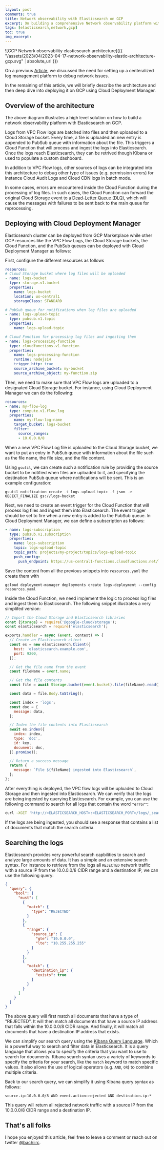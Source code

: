 ```yaml
---
layout: post
comments: true
title: Network observability with Elasticsearch on GCP
excerpt: On building a comprehensive Network observability platform with the Elastic stack on GCP
tags: [elasticsearch,network,gcp]
toc: true
img_excerpt:
---
```


![GCP Network observability elasticsearch architecture]({{ "/assets/2023/04/2023-04-17-network-observability-elastic-architecture-gcp.svg" | absolute_url }})

On a previous [Article](https://dzlab.github.io/2023/03/04/elastic-network-observability-i/), we discussed the need for setting up a centeralized log management platform to debug network issues.


In the remaining of this article, we will briefly describe the architecture and then deep dive into deploying it on GCP using Cloud Deployment Manager.

## Overview of the architecture

The above diagram illustrates a high level solution on how to build a network observability platform with Elasticsearch on GCP.

Logs from VPC Flow logs are batched into files and then uploaded to a Cloud Storage bucket. Every time, a file is uploaded an new entry is appended to PubSub queue with information about the file. This triggers a Cloud Function that will process and ingest the logs into Elasticsearch. Once the logs reach Elasticsearch, they can be retrived though Kibana or used to populate a custom dashboard.

In addition to VPC Flow logs, other sources of logs can be integrated into this architecture to debug other type of issues (e.g. permission errors) for instance Cloud Audit Logs and Cloud CDN logs in batch mode.

In some cases, errors are encountered inside the Cloud Function during the processing of log files. In such cases, the Cloud Function can forward the original Cloud Storage event to a [Dead-Letter Queue (DLQ)](https://cloud.google.com/pubsub/docs/handling-failures), which will cause the messages with failures to be sent back to the main queue for reprocessing.

## Deploying with Cloud Deployment Manager
Elasticsearch cluster can be deployed from GCP Marketplace while other GCP resources like the VPC Flow Logs, the Cloud Storage buckets, the Cloud Function, and the PubSub queues can be deployed with Cloud Deployment Manager as follows:

First, configure the different resources as follows 
```yaml
resources:
# Cloud Storage bucket where log files will be uploaded
- name: logs-bucket
  type: storage.v1.bucket
  properties:
    name: logs-bucket
    location: us-central1
    storageClass: STANDARD

# PubSub queue for notifications when log files are uploaded
- name: logs-upload-topic
  type: pubsub.v1.topic
  properties:
    name: logs-upload-topic

# Cloud Function for processing log files and ingesting them
- name: logs-processing-function
  type: cloudfunctions.v1.function
  properties:
    name: logs-processing-function
    runtime: nodejs14
    trigger_http: true
    source_archive_bucket: my-bucket
    source_archive_object: my-function.zip
```

Then, we need to make sure that VPC Flow logs are uploaded to a designated Cloud Storage bucket. For instance, using Cloud Deployment Manager we can do the following:
```yaml
resources:
- name: my-flow-log
  type: compute.v1.flow_log
  properties:
    name: my-flow-log-name
    target_bucket: logs-bucket
    filter:
      source_ranges:
      - 10.0.0.0/8
```

When a new VPC Flow Log file is uploaded to the Cloud Storage bucket, we want to put an entry in PubSub queue with information about the file such as the file name, the file size, and the file content.

Using `gsutil`, we can create such a notification rule by providing the source bucket to be notified when files are uploaded to it, and specifying the destination PubSub queue where notifications will be sent. This is an example configuration:
```shell
gsutil notification create -t logs-upload-topic -f json -e OBJECT_FINALIZE gs://logs-bucket
```

Next, we need to create an event trigger for the Cloud Function that will process log files and ingest them into Elasticsearch. The event trigger should be set to fire when a new entry is added to the PubSub queue. In Cloud Deployment Manager, we can define a subscription as follows:

```yaml
- name: logs-subscription
  type: pubsub.v1.subscription
  properties:
    name: logs-subscription
    topic: logs-upload-topic
    topic_path: projects/my-project/topics/logs-upload-topic
    push_config:
      push_endpoint: https://us-central1-functions.cloudfunctions.net/logs-processing-function
```

Save the content from all the previous snippets into `resources.yaml` the create them with
```shell
gcloud deployment-manager deployments create logs-deployment --config resources.yaml
```

Inside the Cloud Function, we need implement the logic to process log files and ingest them to Elasticsearch. The following snippet illustrates a very simplifed version:

```js
// Import the Cloud Storage and Elasticsearch libraries
const {Storage} = require('@google-cloud/storage');
const elasticsearch = require('elasticsearch');

exports.handler = async (event, context) => {
  // Create an Elasticsearch client
  const es = new elasticsearch.Client({
    host: 'elasticsearch.example.com',
    port: 9200,
  });

  // Get the file name from the event
  const fileName = event.name;

  // Get the file contents
  const file = await Storage.bucket(event.bucket).file(fileName).read();

  const data = file.Body.toString();

  const index = 'logs';
  const doc = {
    message: data,
  };

  // Index the file contents into Elasticsearch
  await es.index({
    index: index,
    type: 'doc',
    id: key,
    document: doc,
  }).promise();

  // Return a success message
  return {
    message: `File ${fileName} ingested into Elasticsearch`,
  };
};
```

After everything is deployed, the VPC flow logs will be uploaded to Cloud Storage and then ingested into Elasticsearch. We can verify that the logs are being ingested by querying Elasticsearch. For example, you can use the following command to search for all logs that contain the word `"error"`:

```sh
curl -XGET 'http://<ELASTICSEARCH_HOST>:<ELASTICSEARCH_PORT>/logs/_search?q=error'
```

If the logs are being ingested, you should see a response that contains a list of documents that match the search criteria.

## Searching the logs
Elasticsearch provides very powerful search capbilities to search and analyze large amounts of data. It has a simple and an extensive search syntax. For instance to retrieve from the logs all `REJECTED` network traffic with a source IP from the 10.0.0.0/8 CIDR range and a destination IP, we can use the following query:

```json
{
  "query": {
    "bool": {
      "must": [
        {
          "match": {
            "type": "REJECTED"
          }
        },
        {
          "range": {
            "source_ip": {
              "gte": "10.0.0.0",
              "lte": "10.255.255.255"
            }
          }
        },
        {
          "match": {
            "destination_ip": {
              "exists": true
            }
          }
        }
      ]
    }
  }
}
```

The above query will first match all documents that have a type of "REJECTED". It will then match all documents that have a source IP address that falls within the 10.0.0.0/8 CIDR range. And finally, it will match all documents that have a destination IP address that exists.


We can simplify our search query using the [Kibana Query Language](https://www.elastic.co/guide/en/kibana/current/kuery-query.html). Which is a powerful way to search and filter data in Elasticsearch. It is a query language that allows you to specify the criteria that you want to use to search for documents. Kibana search syntax uses a variety of keywords to specify the criteria for your search, like the `match` keyword to match specific values. It also allows the use of logical operators (e.g. `AND`, `OR`) to combine multiple criteria.

Back to our search query, we can simplify it using Kibana query syntax as follows:

```
source.ip:10.0.0.0/8 AND event.action:rejected AND destination.ip:*
```

This query will return all rejected network traffic with a source IP from the 10.0.0.0/8 CIDR range and a destination IP.

## That's all folks
I hope you enjoyed this article, feel free to leave a comment or reach out on twitter [@bachiirc](https://twitter.com/bachiirc).
